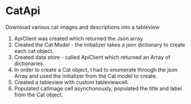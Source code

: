 # CatApi
Download various cat images and descriptions into a tableview

1. ApiClient was created which returned the Json array
2. Created the Cat Model - the initializer takes a json dictionary to create each cat object.
3. Created data store - called ApiClient which returned an Array of dictionaries.
4. In order to create a Cat object, I had to enumerate through the json Array and used the initializer from the Cat model to create.
5. Created a tableview with custom tableviewcell.
6. Populated catImage cell asynchonously, populated the title and label from the Cat object.
